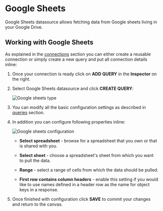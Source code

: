 # Google Sheets

<p class="description">Google Sheets datasource allows fetching data from Google sheets living in your Google Drive.</p>

## Working with Google Sheets

As explained in the [connections](/toolpad/connecting-to-datasources/connections/) section you can either create a reusable connection or simply create a new query and put all connection details inline:

1. Once your connection is ready click on **ADD QUERY** in the **Inspector** on the right.

1. Select Google Sheets datasource and click **CREATE QUERY**:

   ![Google sheets type](/static/toolpad/google-sheets-query-1.png)

1. You can modify all the basic configuration settings as described in [queries](/toolpad/connecting-to-datasources/queries/) section.

1. In addition you can configure following properties inline:

   ![Google sheets configuration](/static/toolpad/google-sheets-query-2.png)

   - **Select spreadsheet** - browse for a spreadsheet that you own or that is shared with you.

   - **Select sheet** - choose a spreadsheet's sheet from which you want to pull the data.

   - **Range** - select a range of cells from which the data should be pulled.

   - **First row contains column headers** - enable this setting if you would like to use names defined in a header row as the name for object keys in a response.

1. Once finished with configuration click **SAVE** to commit your changes and return to the canvas.
